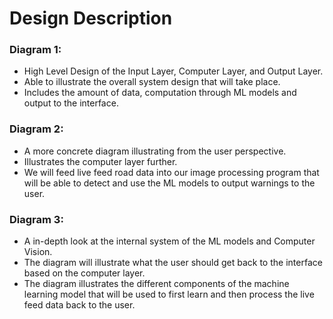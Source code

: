 # Design Description 

### Diagram 1: 
* High Level Design of the Input Layer, Computer Layer, and Output Layer.
* Able to illustrate the overall system design that will take place.
* Includes the amount of data, computation through ML models and output to the interface.

### Diagram 2: 
* A more concrete diagram illustrating from the user perspective. 
* Illustrates the computer layer further.
* We will feed live feed road data into our image processing program that will be able to detect and use the ML models to output warnings to the user.

### Diagram 3: 
* A in-depth look at the internal system of the ML models and Computer Vision. 
* The diagram will illustrate what the user should get back to the interface based on the computer layer.
* The diagram illustrates the different components of the machine learning model that will be used to first learn and then process the live feed data back to the user. 

